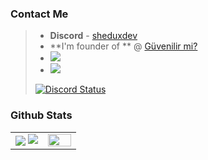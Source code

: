 ### Contact Me

> - **Discord** - [sheduxdev](https://discordapp.com/users/458172960675594251)
> - **I'm founder of ** @ [Güvenilir mi?](https://github.com/guvenilirmi-tr)
> - ![](https://img.shields.io/github/followers/sheduxdev?style=flat&label=Followers)
> - ![](https://komarev.com/ghpvc/?username=sheduxdev&label=Profile%20views&color=0e75b6&style=flat)
> 
> [![Discord Status](https://lanyard.cnrad.dev/api/458172960675594251)]([https://discord.com/channels/@me/458172960675594251](https://discordapp.com/users/458172960675594251))

### Github Stats

<table border="0" align="center">
    <tr border="0">
        <td width="50%" align="center">
            <img align="center"; src="https://github-readme-stats.vercel.app/api?username=sheduxdev&theme=onedark&show_icons=true&count_private=true" />
            <img src="https://github-readme-streak-stats.herokuapp.com/?user=sheduxdev&theme=dark&hide_border=true" />
        </td>
        <td width="50%" align="center">
            <img align="center"; width=100%; src="https://github-readme-stats.vercel.app/api/top-langs/?username=sheduxdev&show_icons=true&layout=compact&theme=dark" />
        </td>
    </tr>
</table>

<br />
